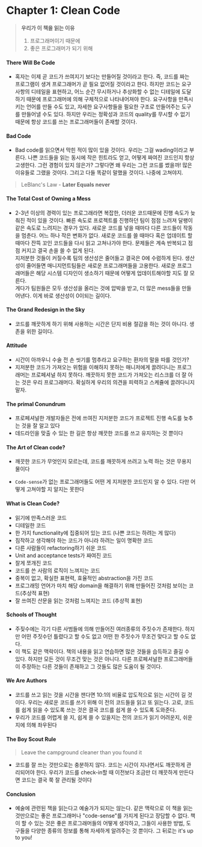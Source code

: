 # Chapter 1:  Clean Code

> **우리가 이 책을 읽는 이유**
> 1. 프로그래머이기 때문에
> 2. 좋은 프로그래머가 되기 위해

#### There Will Be Code
- 혹자는 이제 곧 코드가 쓰여지기 보다는 만들어질 것이라고 한다. 즉, 코드를 짜는 프로그램이 생겨 프로그래머가 곧 필요 없어질 것이라고 한다. 하지만 코드는 요구사항의 디테일을 표현하고, 어느 순간 무시하거나 추상화할 수 없는 디테일에 도달하기 때문에 프로그래머에 의해 구체적으로 나타내어져야 한다. 요구사항을 만족시키는 언어를 만들 수도 있고, 자세한 요구사항들을 필요한 구조로 만들어주는 도구를 만들어낼 수도 있다. 하지만 우리는 정확성과 코드의 quality를 무시할 수 없기 때문에 항상 코드를 쓰는 프로그래머들이 존재할 것이다.

#### Bad Code
- Bad code를 읽으면서 막힌 적이 많이 있을 것이다. 우리는 그걸 wading이라고 부른다. 나쁜 코드들을 읽는 동시에 작은 힌트라도 얻고, 어떻게 짜여진 코드인지 항상 고생한다. 그런 경험이 있지 않은가? 
그렇다면 왜 우리는 그런 코드를 썼을까! 많은 이유들로 그랬을 것이다. 그리고 다들 똑같이 말했을 것이다. 나중에 고쳐야지.
> LeBlanc's Law - **Later Equals never**

#### The Total Cost of Owning a Mess
- 2-3년 이상의 경력이 있는 프로그래라면 복잡한, 더러운 코드때문에 진행 속도가 늦춰진 적이 있을 것이다. 빠른 속도로 프로젝트를 진행하던 팀이 점점 느려져 달팽이 같은 속도로 느려지는 경우가 있다. 새로운 코드를 넣을 때마다 다른 코드들이 작동을 멈춘다. 어느 하나 작은 변화가 없다. 새로운 코드를 쓸 때마다 혹은 업데이트 할 때마다 잔뜩 꼬인 코드들을 다시 읽고 고쳐나가야 한다. 문제들은 계속 반복되고 점점 커지고 결국 손을 쓸 수 없게 된다.  
지저분한 것들이 커질수록 팀의 생산성은 줄어들고 결국은 0에 수렴하게 된다. 생산성이 줄어들면 매니지먼트팀들은 새로운 프로그래머들을 고용한다. 새로운 프로그래머들은 해당 시스템 디자인이 생소하기 때문에 어떻게 업데이트해야할 지도 잘 모른다.  
게다가 팀원들은 모두 생산성을 올리는 것에 압박을 받고, 더 많은 mess들을 만들어낸다.
이게 바로 생산성이 0이되는 길이다.

#### The Grand Redesign in the Sky
- 코드를 깨끗하게 하기 위해 사용하는 시간은 단지 비용 절감을 하는 것이 아니다. 생존을 위한 길이다.

#### Attitude
- 시간이 아까우니 수술 전 손 씻기를 멈추라고 요구하는 환자의 말을 따를 것인가?
- 지저분한 코드가 가져오는 위험을 이해하지 못하는 매니저에게 끌려다니는 프로그래머는 프로페셔널 하지 못하다. 깨끗하지 못한 코드가 가져오는 리스크를 더 잘 아는 것은 우리 프로그래머다. 확실하게 우리의 의견을 피력하고 스케쥴에 끌려다니지 말자.

#### The primal Conundrum
- 프로페셔널한 개발자들은 전에 쓰여진 지저분한 코드가 프로젝트 진행 속도를 늦추는 것을 잘 알고 있다
- 데드라인을 맞출 수 있는 한 길은 항상 깨끗한 코드를 쓰고 유지하는 것 뿐이다

#### The Art of Clean code?
- 깨끗한 코드가 무엇인지 모르는데, 코드를 깨끗하게 쓰려고 노력 하는 것은 무용지물이다

- `Code-sense`가 없는 프로그래머들도 어떤 게 지저분한 코드인지 알 수 있다. 다만 어떻게 고쳐야할 지 알지는 못한다

#### What is Clean Code?
- 읽기에 만족스러운 코드
- 디테일한 코드
- 한 가지 functionality에 집중되어 있는 코드 (나쁜 코드는 하려는 게 많다)
- 짐작하고 생각해야 하는 코드가 아니라 하려는 일이 명확한 코드
- 다른 사람들이 refactoring하기 쉬운 코드
- Unit and acceptance tests가 짜여진 코드
- 잘게 쪼개진 코드
- 코드를 쓴 사람의 로직이 느껴지는 코드
- 중복이 없고, 확실한 표현력, 효율적인 abstraction을 가진 코드
- 프로그래밍 언어가 마치 해당 domain을 해결하기 위해 만들어진 것처럼 보이는 코드(추상적 표현)
- 잘 쓰여진 산문을 읽는 것처럼 느껴지는 코드 (추상적 표현)

#### Schools of Thought
- 주짖수에는 각기 다른 사범들에 의해 만들어진 여러종류의 주짓수가 존재한다. 하지만 어떤 주짓수던 틀렸다고 할 수도 없고 어떤 한 주짓수가 무조건 맞다고 할 수도 없다. 
- 이 책도 같은 맥락이다. 책의 내용을 읽고 연습하면 많은 것들을 습득하고 즐길 수 있다. 하지만 모든 것이 무조건 맞는 것은 아니다. 다른 프로페셔널한 프로그래머들이 주장하는 다른 것들이 존재하고 그 것들도 많은 도움이 될 것이다.

#### We Are Authors
- 코드를 쓰고 읽는 것을 시간을 잰다면 10:1의 비율로 압도적으로 읽는 시간이 길 것이다. 우리는 새로운 코드를 쓰기 위해 이 전의 코드들을 읽고 또 읽는다. 고로, 코드를 쉽게 읽을 수 있도록 쓰는 것은 결국 코드를 쉽게 쓸 수 있도록 도와준다.
- 우리가 코드를 어렵게 쓸 지, 쉽게 쓸 수 있을지는 전의 코드가 읽기 어려운지, 쉬운지에 의해 좌우된다

#### The Boy Scout Rule
> Leave the campground cleaner than you found it

- 코드를 잘 쓰는 것만으로는 충분하지 않다. 코드는 시간이 지나면서도 깨끗하게 관리되어야 한다. 우리가 코드를 check-in할 때 이전보다 조금만 더 깨끗하게 만든다면 코드는 결국 쭉 잘 관리될 것이다

#### Conclusion
- 예술에 관련된 책을 읽는다고 예술가가 되지는 않는다. 같은 맥락으로 이 책을 읽는 것만으로는 좋은 프로그래머나 "code-sense"를 가지게 된다고 장담할 수 없다. 책이 할 수 있는 것은 좋은 프로그래머들의 어떻게 생각하고, 그들이 사용한 방법, 도구들을 다양한 종류의 정보를 통해 자세하게 알려주는 것 뿐이다. 그 뒤로는 it's up to you!